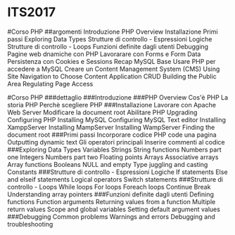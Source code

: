 # ITS2017
#Corso PHP
##argomenti
Introduzione
PHP Overview
Installazione
Primi passi
Exploring Data Types
Strutture di controllo - Espressioni Logiche
Strutture di controllo - Loops
Funzioni definite dagli utenti
Debugging
Pagine web dnamiche con PHP
Lavorarare con Forms e Form Data
Persistenza con Cookies e Sessions
Recap MySQL Base
Usare PHP per accedere a MySQL
Creare un Content Management System (CMS)
Using Site Navigation to Choose Content
Application CRUD
Building the Public Area
Regulating Page Access


#Corso PHP
###dettaglio
###Introduzione
###PHP Overview
	Cos'è PHP
	La storia PHP
	Perchè scegliere PHP
###Installazione
	Lavorare con Apache Web Server
	Modificare la document root
	Abilitare PHP
	Upgrading
	Configuring PHP
	Installing MySQL
	Configuring MySQL
	Text editor
	Installing XamppServer
	Installing MampServer
	Installing WampServer
	Finding the document root
###Primi passi
	Incorporare codice PHP code una pagina
	Outputting dynamic text
	Gli operatori principali
	Inserire commenti al codice
###Exploring Data Types
	Variables
	Strings
	String functions
	Numbers part one Integers
	Numbers part two Floating points
	Arrays
	Associative arrays
	Array functions
	Booleans
	NULL and empty
	Type juggling and casting
	Constants
###Strutture di controllo - Espressioni Logiche
	If statements
	Else and elseif statements
	Logical operators
	Switch statements
###Strutture di controllo - Loops
	While loops
	For loops
	Foreach loops
	Continue
	Break
	Understanding array pointers
###Funzioni definite dagli utenti
	Defining functions
	Function arguments
	Returning values from a function
	Multiple return values
	Scope and global variables
	Setting default argument values
###Debugging
	Common problems
	Warnings and errors
	Debugging and troubleshooting